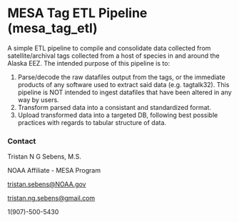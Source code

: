 # MESA Tag ETL Pipeline (mesa_tag_etl)

A simple ETL pipeline to compile and consolidate data collected from satellite/archival tags collected from a host of species in and around the Alaska EEZ. The intended purpose of this pipeline is to:
1. Parse/decode the raw datafiles output from the tags, or the immediate products of any software used to extract said data (e.g. tagtalk32). This pipeline is NOT intended to ingest datafiles that have been altered in any way by users.
2. Transform parsed data into a consistant and standardized format.
3. Upload transformed data into a targeted DB, following best possible practices with regards to tabular structure of data. 

### Contact

Tristan N G Sebens, M.S.

NOAA Affiliate - MESA Program

tristan.sebens@NOAA.gov

tristan.ng.sebens@gmail.com

1(907)-500-5430
